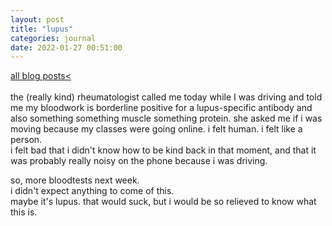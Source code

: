 ```yaml
---
layout: post
title: "lupus"
categories: journal
date: 2022-01-27 00:51:00
---
```

<a href="/blog-posts">all blog posts< </a>  
<br>
the (really kind) rheumatologist called me today while I was driving and told me my bloodwork is borderline positive for a lupus-specific antibody and also something something muscle something protein. she asked me if i was moving because my classes were going online. i felt human. i felt like a person.  
i felt bad that i didn't know how to be kind back in that moment, and that it was probably really noisy on the phone because i was driving.  

so, more bloodtests next week.  
i didn't expect anything to come of this.  
maybe it's lupus. that would suck, but i would be so relieved to know what this is.  
  
